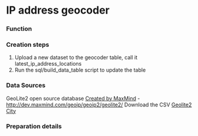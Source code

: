 IP address geocoder
===============

### Function

### Creation steps

1. Upload a new dataset to the geocoder table, call it latest_ip_address_locations
2. Run the sql/build_data_table script to update the table

### Data Sources

GeoLite2 open source database [Created by MaxMind](http://www.maxmind.com) - 
http://dev.maxmind.com/geoip/geoip2/geolite2/ Download the CSV [Geolite2 City](http://geolite.maxmind.com/download/geoip/database/GeoLite2-City-CSV.zip)

### Preparation details



